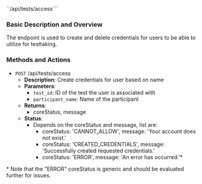 ``/api/tests/access```

### Basic Description and Overview

The endpoint is used to create and delete credentials for users to be able to utilize for testtaking.

### Methods and Actions

- `POST` /api/tests/access
    - **Description**: Create credentials for user based on name
    - **Parameters**:
        - `test_id`: ID of the test the user is associated with
        - `participant_name`: Name of the participant
    - **Returns**:
        - coreStatus, message
    - **Status**:
        - Depends on the coreStatus and message, list are:
            - coreStatus: 'CANNOT_ALLOW', message: 'Your account does not exist.'
            - coreStatus: 'CREATED_CREDENTIALS', message: 'Successfully created requested credentials.'
            - coreStatus: 'ERROR', message: 'An error has occurred.'\*

\* Note that the "ERROR" coreStatus is generic and should be evaluated further for issues.